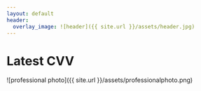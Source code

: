```yaml
---
layout: default
header:
  overlay_image: ![header]({{ site.url }}/assets/header.jpg)
---
```

# Latest CVV
![professional photo]({{ site.url }}/assets/professionalphoto.png)
